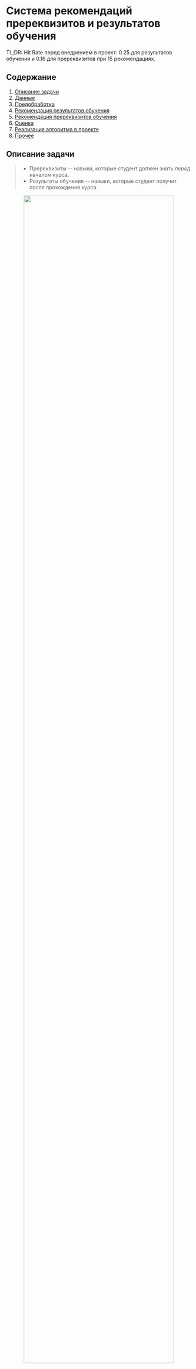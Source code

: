 

# Система рекомендаций пререквизитов и результатов обучения
TL;DR: Hit Rate перед внедрением в проект: 0.25 для результатов обучения и 0.16 для пререквизитов при 15 рекомендациях.

## Содержание
1. [Описание задачи](#описание-задачи)
2. [Данные](#данные)
3. [Предобработка](#предобработка)
4. [Рекомендация результатов обучения](#рекомендация-результатов-обучения)
5. [Рекомендация пререквизитов обучения](#рекомендация-пререквизитов-обучения)
6. [Оценка](#оценка)
7. [Реализация алгоритма в проекте](#реализация-алгоритма-в-проекте)
8. [Прочее](#прочее)


## Описание задачи
> * Пререквизиты -- навыки, которые студент должен знать *перед* началом курса.
> * Результаты обучения -- навыки, которые студент получит *после* прохождения курса.
> 
<p align="center" width="100%">
 <img src="https://github.com/Mpkosh/LA_rec_sys/blob/main/imgs/ed_pr_maker.png" width="90%" > 
<p align="center"><i>Страница сервиса для создания рабочей  программы  дисциплины (РПД)</i></p>
</p>  

Сервис "Конструктор образовательных программ" создан для работы с учебными планами, РПД и другими концептами в цифровом фомате, где преподаватели заполняют всю необходимую информацию: описание курса, изучаемые разделы и темы, систему оценивания и прочее.

**Проблема:** при заполнении РПД нет подсказок/рекомендаций для разделов  результатов и пререквизитов; нужно выбирать область и искать концепты вручную.

**Решение:** выводить рекомендации на основе описания РПД.

## Данные
Все данные были взяты из базы данных сервиса.
|  Данные|  Количество|
|--|--|
| Учебные сущности (возможные результаты и пререквизиты) | 18 351 |
| Введеные экспертом результаты обучения для РПД | 35 801 |
| Введеные экспертом пререквизиты для РПД | 1 065 |
| РПД | 6 205 |
| Учебные планы | 313 |

## Предобработка
В  случае  разработки  базового  варианта  алгоритма  рекомендаций результатов обучения, описанного дальше, была произведена предобработка  текстовых  данных: названия тем в РПД, названия разделов в РПД, названий учебных сущностей. 

Текст был переведен в нижний регистр, проведена токенизация, лемматизация и удаление стоп-слов и знаков пунктуации.

## Рекомендация результатов обучения

В качестве базового варианта учебная сущность считается результатом  обучения, если она входит в название раздела или темы РПД. 

Для улучшенной модели была осуществлена  работа с векторными представлениями. Была выбрана модель Universal Sentence Encoder (USE), которая применялась  в итоговом варианте по следующему  принципу:  
1. вычисление  векторных  представления  тем,  разделов  РПД  и  всех  учебных  сущностей,  
2. подсчет косинусного  сходства  между векторами учебных сущностей и векторами  элементов из описания РПД,  
3. фильтрация  учебных  сущностей  со сходством выше порогового,  
4. вывод N учебных сущностей, где N –  заданное количество рекомендаций

<p align="center" width="100%">
 <img src="https://github.com/Mpkosh/LA_rec_sys/blob/main/imgs/matrix_USE.jpg" width="65%" > 
<p align="center"><i>Косинусное сходство предложений по версии (а) ELMo, (b) BERT, (c) SBERT, and (d) USE</i></p>
</p>  

## Рекомендация пререквизитов обучения

В учебных планах дисциплины стоят в строгом порядке, поэтому подразумевается, что для освоения дисциплины на месте Х пригодятся знания, полученные в результате прохождения дисциплин, стоящих ранее; для выявления пререквизитов конкретной дисциплины  нужно просмотреть результаты обучения дисциплин, находящихся выше в  списке.
В базовой модели чаще встречаемые результаты обучения в вышестоящих дисциплинах будут являться пререквизитами обучения для исходной.

Для улучшенной версии  была также задействована информация о предметных областях учебных сущностей:  если результаты обучения из области, например, математики, то и пререквизиты для  освоения  этой  дисциплины  должны  быть  из  той  же  области. Схема работы следующая:  
1. получить предметные области результатов обучения исходной РПД,  
2. найти дисциплины в учебных планах, где присутствует исходная РПД,  
3. получить  результаты обучения  дисциплин  изучающихся ранее исходной,  
4. отфильтровать результаты обучения вне предметных областей, найденных на первом  этапе.  
5. вывод N самых  часто  встречаемых  учебных сущностей, где N –  заданное количество рекомендаций.

## Оценка
Для  оценки  результатов  работы  использовались  РПД  с  уже  заполненными результатами и/или пререквизитами обучения  и  где  введены  темы и/или разделы. Применялась  метрика **hit rate** –  усредненный  процент  успешно  рекомендованных сущностей относительно общего количества экспертно введенных  сущностей; число рекомендаций от 5 до 15 включительно.  На рисунке  представлены итоговые графики оценки, где красная линия  –  улучшенная  модель.

<p align="center" width="100%">
 <img src="https://github.com/Mpkosh/LA_rec_sys/blob/main/imgs/hit_rate.jpg" width="80%" > 
<p align="center"><i>Hit Rate рекомендаций для (а) результатов обучения и (b) пререквизитов</i></p>
</p>  

Т.к. при всех числах рекомендованных сущностей не достигнуто значение hit rate, равное 1, то подразумевается, что ни одна из рекомендаций не подойдет. Тем не менее, учитывая, что на данном этапе проекта  мало полностью заполненных РПД, а введенные преподавателями данные недостаточны, оценка выполняется  с  целью определить,  превосходят  ли  разработанные улучшенные  модели  базовые. Окончательную оценку алгоритма рекомендаций можно будет провести только **после его внедрения в проект**.

Помимо того факта, что обе улучшенные модели превзошли базовые по значениям метрики, в случае рекомендаций пререквизитов обучения можно заметить, что один этап учета предметных областей как дополнение к алгоритму базовой модели позволил увеличить итоговые значения (при 15 рекомендаций) почти в 4 раза.

## Реализация алгоритма в проекте
Были  осуществлены следующие изменения  для блока рекомендаций пререквизитов обучения: объединение базовой и улучшенной модели, так как может оказаться, что все ранее изучаемые дисциплины находятся в другой области.

В случае  блока рекомендаций результатов обучения было необходимо  найти вариант работы с моделью векторных представлений, который  бы не подразумевал регулярную загрузку модели при каждом ее вызове. Таким решением стала система Tensorflow Serving:  в  проекте  был  создан  дополнительный docker контейнер  с загруженной моделью USE, который отвечает за работу с  ней  посредством REST- запросов. 
<p align="center" width="100%">
 <img src="https://github.com/Mpkosh/LA_rec_sys/blob/main/imgs/implementation.png" width="55%" > 
<p align="center"><i>Компоненты со встроенным разделом рекомендаций</i></p>
</p>  

При нажатии на рекомендацию поля «Предметная область» и «Учебная сущность» автоматически заполняются соответствующими данными, что оставляет преподавателю/эксперту возможность изменить, при необходимости, уровень освоения учебной сущности и нажать кнопку «Сохранить» для добавления сущности.

## Прочее
Работа опубликована после выступления на конференции ICETC-2021.
The Development of Learning Outcomes and Prerequisite Knowledge Recommendation System // ACM International Conference Proceeding Series - 2021, pp. 1–6, [https://doi.org/10.1145/3498765.3498766](https://doi.org/10.1145/3498765.3498766)

